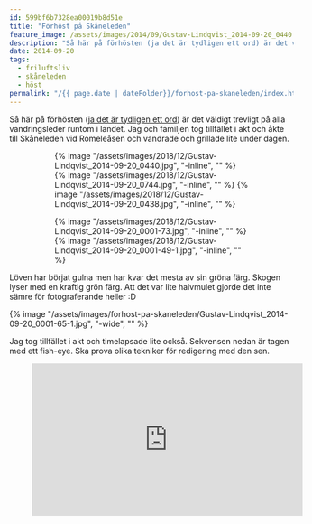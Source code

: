 ```yaml
---
id: 599bf6b7328ea00019b8d51e
title: "Förhöst på Skåneleden"
feature_image: /assets/images/2014/09/Gustav-Lindqvist_2014-09-20_0440.jpg
description: "Så här på förhösten (ja det är tydligen ett ord) är det väldigt trevligt på alla vandringsleder runtom i landet. Jag och familjen tog…"
date: 2014-09-20
tags: 
  - friluftsliv
  - skåneleden
  - höst
permalink: "/{{ page.date | dateFolder}}/forhost-pa-skaneleden/index.html"  
---
```


Så här på förhösten ([ja det är tydligen ett ord](http://www.smhi.se/bloggar/vaderleken/2012/08/25/sensommar-eller-forhost/4)) är det väldigt trevligt på alla vandringsleder runtom i landet. Jag och familjen tog tillfället i akt och åkte till Skåneleden vid Romeleåsen och vandrade och grillade lite under dagen.

<figure class="gallery -wide">
    <figure class="gallery-row">
        {% image "/assets/images/2018/12/Gustav-Lindqvist_2014-09-20_0440.jpg", "-inline", "" %}
        {% image "/assets/images/2018/12/Gustav-Lindqvist_2014-09-20_0744.jpg", "-inline", "" %}
        {% image "/assets/images/2018/12/Gustav-Lindqvist_2014-09-20_0438.jpg", "-inline", "" %}
    </figure>
    <figure class="gallery-row">
        {% image "/assets/images/2018/12/Gustav-Lindqvist_2014-09-20_0001-73.jpg", "-inline", "" %}
        {% image "/assets/images/2018/12/Gustav-Lindqvist_2014-09-20_0001-49-1.jpg", "-inline", "" %}
    </figure>
</figure>

Löven har börjat gulna men har kvar det mesta av sin gröna färg. Skogen lyser med en kraftig grön färg. Att det var lite halvmulet gjorde det inte sämre för fotograferande heller :D

{% image "/assets/images/forhost-pa-skaneleden/Gustav-Lindqvist_2014-09-20_0001-65-1.jpg", "-wide", "" %}


Jag tog tillfället i akt och timelapsade lite också. Sekvensen nedan är tagen med ett fish-eye. Ska prova olika tekniker för redigering med den sen.

<figure class="embed -wide">
    <iframe width="480" height="270" src="https://www.youtube.com/embed/xSlO4Wq3fmE?feature=oembed" frameborder="0"
            allow="accelerometer; autoplay; encrypted-media; gyroscope; picture-in-picture" allowfullscreen></iframe>
</figure>
